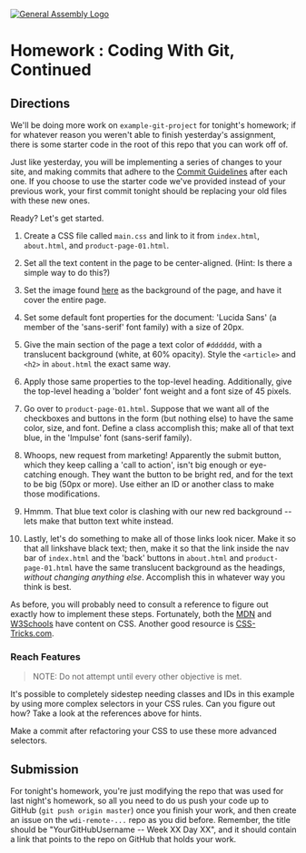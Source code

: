 [![General Assembly Logo](https://camo.githubusercontent.com/1a91b05b8f4d44b5bbfb83abac2b0996d8e26c92/687474703a2f2f692e696d6775722e636f6d2f6b6538555354712e706e67)](https://generalassemb.ly/education/web-development-immersive)

# Homework : Coding With Git, Continued

<!-- MATERIALS METADATA -->
<!--
  title: 'Using Git'
  type: homework
  duration: ??
  creators: Matt Brendzel
  competencies: git, html
-->

## Directions

We'll be doing more work on `example-git-project` for tonight's homework; if
for whatever reason you weren't able to finish yesterday's assignment, there is
some starter code in the root of this repo that you can work off of.

Just like yesterday, you will be implementing a series of changes to your site,
and making commits that adhere to the [Commit Guidelines](./commit-guidelines.md)
after each one. If you choose to use the starter code we've provided instead of
your previous work, your first commit tonight should be replacing your old files
with these new ones.

Ready? Let's get started.

1.  Create a CSS file called `main.css` and link to it from `index.html`,
    `about.html`, and `product-page-01.html`.

2.  Set all the text content in the page to be center-aligned. (Hint: Is there a
    simple way to do this?)

3.  Set the image found [here](https://upload.wikimedia.org/wikipedia/commons/thumb/7/78/Railway_workshop_museum_exhibition_in_Ljubljana%2C_Slovenia.jpg/1024px-Railway_workshop_museum_exhibition_in_Ljubljana%2C_Slovenia.jpg)
    as the background of the page, and have it cover the entire page.

4.  Set some default font properties for the document: 'Lucida Sans' (a member
    of the 'sans-serif' font family) with a size of 20px.

5.  Give the main section of the page a text color of `#dddddd`, with a
    translucent background (white, at 60% opacity). Style the `<article>` and
    `<h2>` in `about.html` the exact same way.

6.  Apply those same properties to the top-level heading. Additionally, give the
    top-level heading a 'bolder' font weight and a font size of 45 pixels.

7.  Go over to `product-page-01.html`. Suppose that we want all of the
    checkboxes and buttons in the form (but nothing else) to have the same
    color, size, and font. Define a class accomplish this; make all of that text
    blue, in the 'Impulse' font (sans-serif family).

8.  Whoops, new request from marketing! Apparently the submit button, which they
    keep calling a 'call to action', isn't big enough or eye-catching enough.
    They want the button to be bright red, and for the text to be big (50px or
    more). Use either an ID or another class to make those modifications.

9.  Hmmm. That blue text color is clashing with our new red background -- lets
    make that button text white instead.

10. Lastly, let's do something to make all of those links look nicer. Make it so
    that all linkshave black text; then, make it so that the link inside the nav
    bar of `index.html` and the 'back' buttons in `about.html` and
    `product-page-01.html` have the same translucent background as the headings,
    _without changing anything else_. Accomplish this in whatever way you think
    is best.

As before, you will probably need to consult a reference to figure out exactly
how to implement these steps. Fortunately, both the
[MDN](https://developer.mozilla.org/en-US/docs/Web/CSS) and
[W3Schools](http://www.w3schools.com/css/default.asp)
have content on CSS. Another good resource is
[CSS-Tricks.com](https://css-tricks.com/).

### Reach Features

> NOTE: Do not attempt until every other objective is met.

It's possible to completely sidestep needing classes and IDs in this
example by using more complex selectors in your CSS rules. Can you
figure out how? Take a look at the references above for hints.

Make a commit after refactoring your CSS to use these more advanced selectors.

## Submission

For tonight's homework, you're just modifying the repo that was used for last
night's homework, so all you need to do us push your code up to GitHub
(`git push origin master`) once you finish your work, and then create an issue
on the `wdi-remote-...` repo as you did before. Remember, the title should be
"YourGitHubUsername -- Week XX Day XX", and it should contain a link that points
to the repo on GitHub that holds your work.
